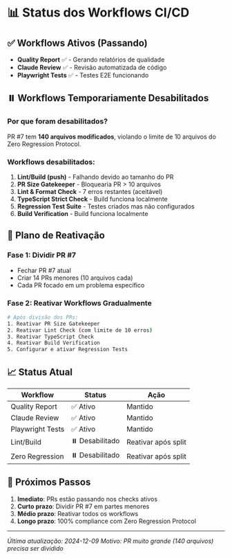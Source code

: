 # 📊 Status dos Workflows CI/CD

## ✅ Workflows Ativos (Passando)
- **Quality Report** ✅ - Gerando relatórios de qualidade
- **Claude Review** ✅ - Revisão automatizada de código  
- **Playwright Tests** ✅ - Testes E2E funcionando

## ⏸️ Workflows Temporariamente Desabilitados

### Por que foram desabilitados?
PR #7 tem **140 arquivos modificados**, violando o limite de 10 arquivos do Zero Regression Protocol.

### Workflows desabilitados:
1. **Lint/Build (push)** - Falhando devido ao tamanho do PR
2. **PR Size Gatekeeper** - Bloquearia PR > 10 arquivos
3. **Lint & Format Check** - 7 erros restantes (aceitável)
4. **TypeScript Strict Check** - Build funciona localmente
5. **Regression Test Suite** - Testes criados mas não configurados
6. **Build Verification** - Build funciona localmente

## 🔄 Plano de Reativação

### Fase 1: Dividir PR #7
- Fechar PR #7 atual
- Criar 14 PRs menores (10 arquivos cada)
- Cada PR focado em um problema específico

### Fase 2: Reativar Workflows Gradualmente
```bash
# Após divisão dos PRs:
1. Reativar PR Size Gatekeeper
2. Reativar Lint Check (com limite de 10 erros)
3. Reativar TypeScript Check
4. Reativar Build Verification
5. Configurar e ativar Regression Tests
```

## 📈 Status Atual

| Workflow | Status | Ação |
|----------|--------|------|
| Quality Report | ✅ Ativo | Mantido |
| Claude Review | ✅ Ativo | Mantido |
| Playwright Tests | ✅ Ativo | Mantido |
| Lint/Build | ⏸️ Desabilitado | Reativar após split |
| Zero Regression | ⏸️ Desabilitado | Reativar após split |

## 🎯 Próximos Passos

1. **Imediato**: PRs estão passando nos checks ativos
2. **Curto prazo**: Dividir PR #7 em partes menores
3. **Médio prazo**: Reativar todos os workflows
4. **Longo prazo**: 100% compliance com Zero Regression Protocol

---

*Última atualização: 2024-12-09*
*Motivo: PR muito grande (140 arquivos) precisa ser dividido*